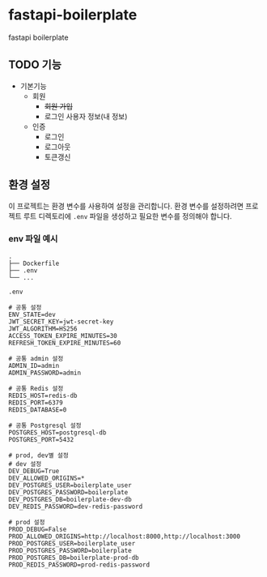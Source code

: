 # fastapi-boilerplate

fastapi boilerplate

## TODO 기능

- 기본기능
  - 회원
    - ~~회원 가입~~
    - 로그인 사용자 정보(내 정보)
  - 인증
    - 로그인
    - 로그아웃
    - 토큰갱신


## 환경 설정

이 프로젝트는 환경 변수를 사용하여 설정을 관리합니다.
환경 변수를 설정하려면 프로젝트 루트 디렉토리에 `.env` 파일을 생성하고 필요한 변수를 정의해야 합니다.

### env 파일 예시
```
.
├── Dockerfile
├── .env
└── ...
```

`.env`

```plaintext
# 공통 설정
ENV_STATE=dev
JWT_SECRET_KEY=jwt-secret-key
JWT_ALGORITHM=HS256
ACCESS_TOKEN_EXPIRE_MINUTES=30
REFRESH_TOKEN_EXPIRE_MINUTES=60

# 공통 admin 설정
ADMIN_ID=admin
ADMIN_PASSWORD=admin

# 공통 Redis 설정
REDIS_HOST=redis-db
REDIS_PORT=6379
REDIS_DATABASE=0

# 공통 Postgresql 설정
POSTGRES_HOST=postgresql-db
POSTGRES_PORT=5432

# prod, dev별 설정
# dev 설정
DEV_DEBUG=True
DEV_ALLOWED_ORIGINS=*
DEV_POSTGRES_USER=boilerplate_user
DEV_POSTGRES_PASSWORD=boilerplate
DEV_POSTGRES_DB=boilerplate-dev-db
DEV_REDIS_PASSWORD=dev-redis-password

# prod 설정
PROD_DEBUG=False
PROD_ALLOWED_ORIGINS=http://localhost:8000,http://localhost:3000
PROD_POSTGRES_USER=boilerplate_user
PROD_POSTGRES_PASSWORD=boilerplate
PROD_POSTGRES_DB=boilerplate-prod-db
PROD_REDIS_PASSWORD=prod-redis-password
```
